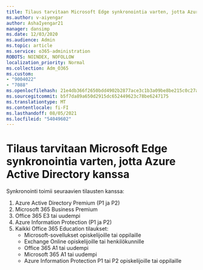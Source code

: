 ```yaml
---
title: Tilaus tarvitaan Microsoft Edge synkronointia varten, jotta Azure Active Directory kanssa
ms.author: v-aiyengar
author: AshaIyengar21
manager: dansimp
ms.date: 12/03/2020
ms.audience: Admin
ms.topic: article
ms.service: o365-administration
ROBOTS: NOINDEX, NOFOLLOW
localization_priority: Normal
ms.collection: Adm_O365
ms.custom:
- "9004022"
- "7088"
ms.openlocfilehash: 21e4db366f2650bdd4902b2877ace3c1b3a09be8be215c0c27a4faaf4deef8d4
ms.sourcegitcommit: b5f7da89a650d2915dc652449623c78be6247175
ms.translationtype: MT
ms.contentlocale: fi-FI
ms.lasthandoff: 08/05/2021
ms.locfileid: "54049602"
---
```

# <a name="subscription-needed-for-microsoft-edge-sync-to-work-with-azure-active-directory-accounts"></a>Tilaus tarvitaan Microsoft Edge synkronointia varten, jotta Azure Active Directory kanssa

Synkronointi toimii seuraavien tilausten kanssa:

1. Azure Active Directory Premium (P1 ja P2)
1. Microsoft 365 Business Premium
1. Office 365 E3 tai uudempi
1. Azure Information Protection (P1 ja P2)
1. Kaikki Office 365 Education tilaukset:
    - Microsoft-sovellukset opiskelijoille tai oppilaille
    - Exchange Online opiskelijoille tai henkilökunnille
    - Office 365 A1 tai uudempi
    - Microsoft 365 A1 tai uudempi
    - Azure Information Protection P1 tai P2 opiskelijoille tai oppilaille
